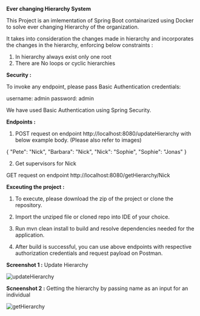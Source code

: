 **Ever changing Hierarchy System**

This Project is an imlementation of Spring Boot containarized using Docker to solve ever changing Hierarchy of the organization. 

It takes into consideration the changes made in hierarchy and incorporates the changes in the hierarchy, enforcing below constraints :

1. In hierarchy always exist only one root
2. There are No loops or cyclic hierarchies




**Security :**

To invoke any endpoint, please pass Basic Authentication credentials:

username: admin
password: admin

We have used Basic Authentication using Spring Security.




**Endpoints :**

1. POST request on endpoint http://localhost:8080/updateHierarchy with below example body. (Please also refer to images)

{
    "Pete": "Nick",
    "Barbara": "Nick",
    "Nick": "Sophie",
    "Sophie": "Jonas"
}


2. Get supervisors for Nick


GET request on endpoint http://localhost:8080/getHierarchy/Nick


**Exceuting the project :**

1. To execute, please download the zip of the project or clone the repository.

2. Import the unziped file or cloned repo into IDE of your choice.

3. Run mvn clean install to build and resolve dependencies needed for the application.

4. After build is successful, you can use above endpoints with respective authorization credentials and request payload on Postman.






**Screenshot 1 :** Update Hierarchy



![updateHierarchy](https://user-images.githubusercontent.com/30754286/146703425-09e85281-e97a-43f0-8653-67d64741ae4e.png)







**Scneenshot 2 :** Getting the hierarchy by passing name as an input for an individual



![getHierarchy](https://user-images.githubusercontent.com/30754286/146703490-35924bb1-9611-4384-9e49-6ae617a20384.png)




